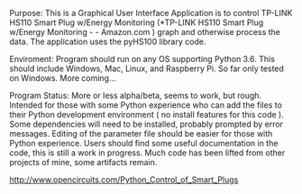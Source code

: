 Purpose: This is a Graphical User Interface Application is to control TP-LINK HS110 Smart Plug w/Energy Monitoring (*TP-LINK HS110 Smart Plug w/Energy Monitoring - - Amazon.com ) graph and otherwise process the data. The application uses the pyHS100 library code.

Enviroment: Program should run on any OS supporting Python 3.6.  This should include Windows, Mac, Linux, and Raspberry Pi.  So far only tested on Windows.  More coming... 

Program Status: More or less alpha/beta, seems to work, but rough. Intended for those with some Python experience who can add the files to their Python development environment ( no install features for this code ). Some dependencies will need to be installed, probably prompted by error messages. Editing of the parameter file should be easier for those with Python experience. Users should find some useful documentation in the code, this is still a work in progress. Much code has been lifted from other projects of mine, some artifacts remain.

http://www.opencircuits.com/Python_Control_of_Smart_Plugs

